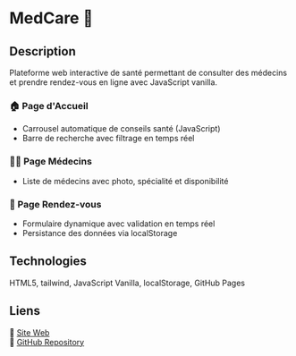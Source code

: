 # MedCare 🏥

## Description
Plateforme web interactive de santé permettant de consulter des médecins et prendre rendez-vous en ligne avec JavaScript vanilla.

### 🏠 Page d'Accueil
- Carrousel automatique de conseils santé (JavaScript)
- Barre de recherche avec filtrage en temps réel

### 👨‍⚕️ Page Médecins
- Liste de médecins avec photo, spécialité et disponibilité

### 📅 Page Rendez-vous
- Formulaire dynamique avec validation en temps réel
- Persistance des données via localStorage

## Technologies
HTML5, tailwind, JavaScript Vanilla, localStorage, GitHub Pages
## Liens
🔗 [Site Web](https://medbdll.github.io/MedCare/index.html)  
🔗 [GitHub Repository](https://github.com/medbdll/MedCare)
